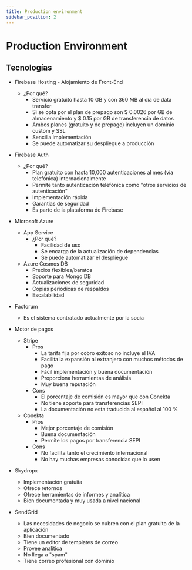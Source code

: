 ```yaml
---
title: Production environment
sidebar_position: 2
---
```


# Production Environment

## Tecnologías

- Firebase Hosting - Alojamiento de Front-End

  - ¿Por qué?
    - Servicio gratuito hasta 10 GB y con 360 MB al día de data transfer
    - Si se opta por el plan de prepago son $ 0.0026 por GB de almacenamiento y $ 0.15 por GB de transferencia de datos
    - Ambos planes (gratuito y de prepago) incluyen un dominio custom y SSL
    - Sencilla implementación
    - Se puede automatizar su despliegue a producción

- Firebase Auth

  - ¿Por qué?
    - Plan gratuito con hasta 10,000 autenticaciones al mes (vía telefónica) internacionalmente
    - Permite tanto autenticación telefónica como "otros servicios de autenticación"
    - Implementación rápida
    - Garantías de seguridad
    - Es parte de la plataforma de Firebase

- Microsoft Azure

  - App Service
    - ¿Por qué?
      - Facilidad de uso
      - Se encarga de la actualización de dependencias
      - Se puede automatizar el despliegue
  - Azure Cosmos DB
    - Precios flexibles/baratos
    - Soporte para Mongo DB
    - Actualizaciones de seguridad
    - Copias periódicas de respaldos
    - Escalabilidad

- Factorum

  - Es el sistema contratado actualmente por la socia

- Motor de pagos

  - Stripe
    - Pros
      - La tarifa fija por cobro exitoso no incluye el IVA
      - Facilita la expansión al extranjero con muchos métodos de pago
      - Fácil implementación y buena documentación
      - Proporciona herramientas de análisis
      - Muy buena reputación
    - Cons
      - El porcentaje de comisión es mayor que con Conekta
      - No tiene soporte para transferencias SEPI
      - La documentación no esta traducida al español al 100 %
  - Conekta
    - Pros
      - Mejor porcentaje de comisión
      - Buena documentación
      - Permite los pagos por transferencia SEPI
    - Cons
      - No facilita tanto el crecimiento internacional
      - No hay muchas empresas conocidas que lo usen

- Skydropx

  - Implementación gratuita
  - Ofrece retornos
  - Ofrece herramientas de informes y analítica
  - Bien documentada y muy usada a nivel nacional

- SendGrid
  - Las necesidades de negocio se cubren con el plan gratuito de la aplicación
  - Bien documentado
  - Tiene un editor de templates de correo
  - Provee analítica
  - No llega a "spam"
  - Tiene correo profesional con dominio
